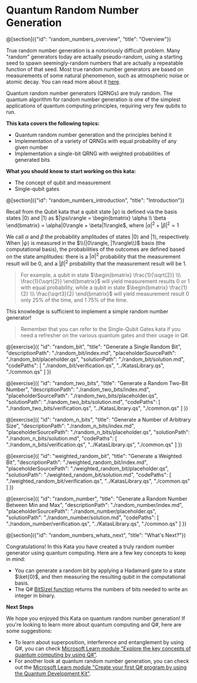 # Quantum Random Number Generation

@[section]({"id": "random_numbers_overview", "title": "Overview"})

True random number generation is a notoriously difficult problem. Many "random" generators today are actually pseudo-random, using a starting seed to spawn seemingly-random numbers that are actually a repeatable function of that seed. Most true random number generators are based on measurements of some natural phenomenon, such as atmospheric noise or atomic decay. You can read more about it [here](https://en.wikipedia.org/wiki/Random_number_generation). 

Quantum random number generators (QRNGs) are truly random. The quantum algorithm for random number generation is one of the simplest applications of quantum computing principles, requiring very few qubits to run.

**This kata covers the following topics:**

- Quantum random number generation and the principles behind it
- Implementation of a variety of QRNGs with equal probability of any given number
- Implementation a single-bit QRNG with weighted probabilities of generated bits

**What you should know to start working on this kata:**

- The concept of qubit and measurement
- Single-qubit gates

@[section]({"id": "random_numbers_introduction", "title": "Introduction"})

Recall from the Qubit kata that a qubit state $|\psi\rangle$ is defined via the basis states $|0\rangle$ and $|1\rangle$ as $|\psi\rangle = \begin{bmatrix} \alpha \\ \beta \end{bmatrix} = \alpha|0\rangle + \beta|1\rangle$, where $|\alpha|^2 + |\beta|^2 = 1$

We call $\alpha$ and $\beta$ the probability amplitudes of states $|0\rangle$ and $|1\rangle$, respectively. When $|\psi\rangle$ is measured in the $\\{|0\rangle, |1\rangle\\}$ basis (the computational basis), the probabilities of the outcomes are defined based on the state amplitudes: there is a $|\alpha|^2$ probability that the measurement result will be $0$, and a $|\beta|^2$ probability that the measurement result will be $1$.

> For example, a qubit in state $\begin{bmatrix} \frac{1}{\sqrt{2}} \\\ \frac{1}{\sqrt{2}} \end{bmatrix}$ will yield measurement results $0$ or $1$ with equal probability, while a qubit in state $\begin{bmatrix} \frac{1}{2} \\\ \frac{\sqrt3}{2} \end{bmatrix}$ will yield measurement result $0$ only 25% of the time, and $1$ 75% of the time.

This knowledge is sufficient to implement a simple random number generator!

> Remember that you can refer to the Single-Qubit Gates kata if you need a refresher on the various quantum gates and their usage in Q#.

@[exercise]({
    "id": "random_bit",
    "title": "Generate a Single Random Bit",
    "descriptionPath": "./random_bit/index.md",
    "placeholderSourcePath": "./random_bit/placeholder.qs",
    "solutionPath": "./random_bit/solution.md",
    "codePaths": [
        "./random_bit/verification.qs",
        "../KatasLibrary.qs",
        "./common.qs"
    ]
})

@[exercise]({
    "id": "random_two_bits",
    "title": "Generate a Random Two-Bit Number",
    "descriptionPath": "./random_two_bits/index.md",
    "placeholderSourcePath": "./random_two_bits/placeholder.qs",
    "solutionPath": "./random_two_bits/solution.md",
    "codePaths": [
        "./random_two_bits/verification.qs",
        "../KatasLibrary.qs",
        "./common.qs"
    ]
})

@[exercise]({
    "id": "random_n_bits",
    "title": "Generate a Number of Arbitrary Size",
    "descriptionPath": "./random_n_bits/index.md",
    "placeholderSourcePath": "./random_n_bits/placeholder.qs",
    "solutionPath": "./random_n_bits/solution.md",
    "codePaths": [
        "./random_n_bits/verification.qs",
        "../KatasLibrary.qs",
        "./common.qs"
    ]
})

@[exercise]({
    "id": "weighted_random_bit",
    "title": "Generate a Weighted Bit",
    "descriptionPath": "./weighted_random_bit/index.md",
    "placeholderSourcePath": "./weighted_random_bit/placeholder.qs",
    "solutionPath": "./weighted_random_bit/solution.md",
    "codePaths": [
        "./weighted_random_bit/verification.qs",
        "../KatasLibrary.qs",
        "./common.qs"
    ]
})

@[exercise]({
    "id": "random_number",
    "title": "Generate a Random Number Between Min and Max",
    "descriptionPath": "./random_number/index.md",
    "placeholderSourcePath": "./random_number/placeholder.qs",
    "solutionPath": "./random_number/solution.md",
    "codePaths": [
        "./random_number/verification.qs",
        "../KatasLibrary.qs",
        "./common.qs"
    ]
})

@[section]({"id": "random_numbers_whats_next", "title": "What's Next?"})

Congratulations! In this Kata you have created a truly random number generator using quantum computing. Here are a few key concepts to keep in mind:
* You can generate a random bit by applying a Hadamard gate to a state $\ket{0}$, and then measuring the resulting qubit in the computational basis.
* The Q# [BitSizeI function](https://docs.microsoft.com/en-us/qsharp/api/qsharp/microsoft.quantum.math.bitsizei) returns the numbers of bits needed to write an integer in binary.

**Next Steps**

We hope you enjoyed this Kata on quantum random number generation! If you're looking to learn more about quantum computing and Q#, here are some suggestions:
* To learn about superposition, interference and entanglement by using Q#, you can check [Microsoft Learn module "Explore the key concepts of quantum computing by using Q#"](https://learn.microsoft.com/en-us/training/modules/qsharp-explore-key-concepts-quantum-computing/).
* For another look at quantum random number generation, you can check out the [Microsoft Learn module "Create your first Q# program by using the Quantum Development Kit"](https://docs.microsoft.com/learn/modules/qsharp-create-first-quantum-development-kit/1-introduction).

